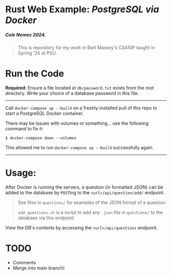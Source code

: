 # Rust Web Example: _PostgreSQL via Docker_

##### Cole Nemec 2024.

> This is repository for my work in Bart Massey's CS410P taught in Spring '24 at PSU.

# Run the Code

**Required:** Ensure a file located at `db/password.txt` exists from the root directory. Write your choice of a database password in this file.

---

Call `docker-compose up --build` on a freshly-installed pull of this repo to start a PostgreSQL Docker container.

There may be issues with volumes or something... use the following command to fix it:

```
$ docker-compose down --volumes
```

This allowed me to run `docker-compose up --build` successfully again.

---

# Usage:

After Docker is running the servers, a question (in formatted JSON) can be added to the database by `POST`ing to the `<url>/api/question/add/` endpoint.

> See files in `questions/` for examples of the JSON format of a question.

> `add_questions.sh` is a script to add any `.json` file in `questions/` to the database via this endpoint.

View the DB's contents by accessing the `<url>/api/questions` endpoint.

# TODO

- Comments
- Merge into main branch!
